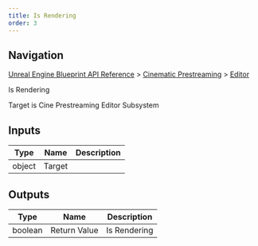 ```yaml
---
title: Is Rendering
order: 3
---
```

## Navigation

[Unreal Engine Blueprint API Reference](https://dev.epicgames.com/documentation/en-us/unreal-engine/BlueprintAPI) > [Cinematic Prestreaming](https://dev.epicgames.com/documentation/en-us/unreal-engine/BlueprintAPI/CinematicPrestreaming) > [Editor](https://dev.epicgames.com/documentation/en-us/unreal-engine/BlueprintAPI/CinematicPrestreaming/Editor)

Is Rendering

Target is Cine Prestreaming Editor Subsystem

## Inputs

| Type | Name | Description |
| --- | --- | --- |
| object | Target |  |

## Outputs

| Type | Name | Description |
| --- | --- | --- |
| boolean | Return Value | Is Rendering |
